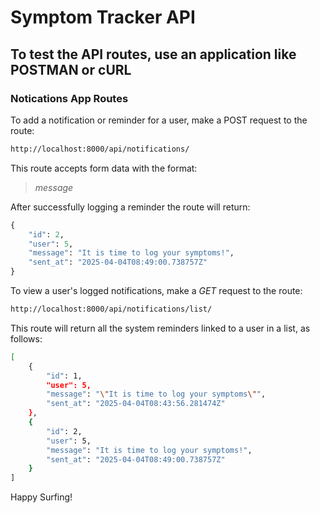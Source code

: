 # Symptom Tracker API

## To test the API routes, use an application like POSTMAN or cURL

### Notications App Routes

To add a notification or reminder for a user, make a POST request to the route:

``` bash
http://localhost:8000/api/notifications/
```

This route accepts form data with the format:

> *message*

After successfully logging a reminder the route will return:

``` python
{
    "id": 2,
    "user": 5,
    "message": "It is time to log your symptoms!",
    "sent_at": "2025-04-04T08:49:00.738757Z"
}
```

To view a user's logged notifications, make a *GET* request to the route:

``` bash
http://localhost:8000/api/notifications/list/
```

This route will return all the system reminders linked to a user in a list, as follows:

``` bash
[
    {
        "id": 1,
        "user": 5,
        "message": "\"It is time to log your symptoms\"",
        "sent_at": "2025-04-04T08:43:56.281474Z"
    },
    {
        "id": 2,
        "user": 5,
        "message": "It is time to log your symptoms!",
        "sent_at": "2025-04-04T08:49:00.738757Z"
    }
]
```

Happy Surfing!
